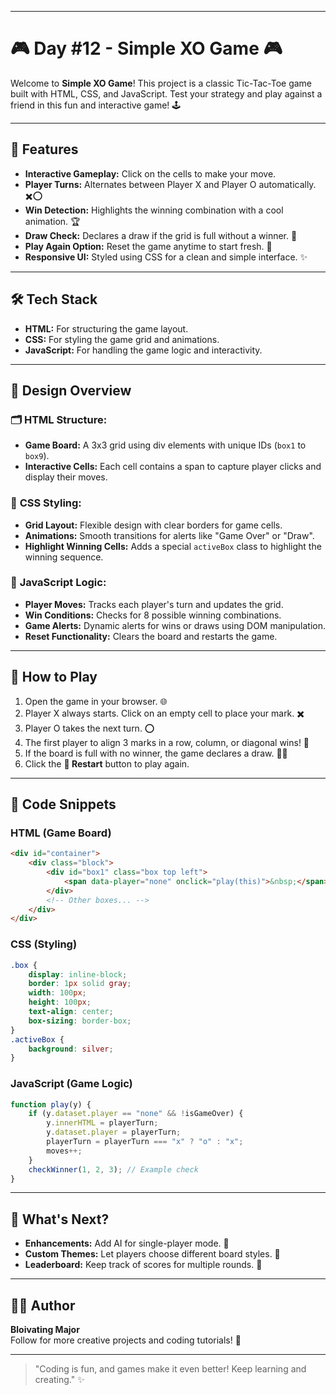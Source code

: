 
---

# 🎮 Day #12 - Simple XO Game  🎮

Welcome to **Simple XO Game**! This project is a classic Tic-Tac-Toe game built with HTML, CSS, and JavaScript. Test your strategy and play against a friend in this fun and interactive game! 🕹️

---

## 📌 Features

- **Interactive Gameplay:** Click on the cells to make your move.
- **Player Turns:** Alternates between Player X and Player O automatically. ✖️⭕
- **Win Detection:** Highlights the winning combination with a cool animation. 🏆
- **Draw Check:** Declares a draw if the grid is full without a winner. 🤝
- **Play Again Option:** Reset the game anytime to start fresh. 🔄
- **Responsive UI:** Styled using CSS for a clean and simple interface. ✨

---

## 🛠️ Tech Stack

- **HTML:** For structuring the game layout.  
- **CSS:** For styling the game grid and animations.  
- **JavaScript:** For handling the game logic and interactivity.  

---

## 🎨 Design Overview

### 🗂️ **HTML Structure:**
- **Game Board:** A 3x3 grid using div elements with unique IDs (`box1` to `box9`).
- **Interactive Cells:** Each cell contains a span to capture player clicks and display their moves.

### 🎨 **CSS Styling:**
- **Grid Layout:** Flexible design with clear borders for game cells.
- **Animations:** Smooth transitions for alerts like "Game Over" or "Draw".
- **Highlight Winning Cells:** Adds a special `activeBox` class to highlight the winning sequence.

### 🧠 **JavaScript Logic:**
- **Player Moves:** Tracks each player's turn and updates the grid.
- **Win Conditions:** Checks for 8 possible winning combinations.
- **Game Alerts:** Dynamic alerts for wins or draws using DOM manipulation.
- **Reset Functionality:** Clears the board and restarts the game.

---

## 🚀 How to Play

1. Open the game in your browser. 🌐
2. Player X always starts. Click on an empty cell to place your mark. ✖️
3. Player O takes the next turn. ⭕
4. The first player to align 3 marks in a row, column, or diagonal wins! 🥳
5. If the board is full with no winner, the game declares a draw. 🤷‍♂️
6. Click the **🔄 Restart** button to play again. 

---

## 🔧 Code Snippets

### HTML (Game Board)
```html
<div id="container">
    <div class="block">
        <div id="box1" class="box top left">
            <span data-player="none" onclick="play(this)">&nbsp;</span>
        </div>
        <!-- Other boxes... -->
    </div>
</div>
```

### CSS (Styling)
```css
.box {
    display: inline-block;
    border: 1px solid gray;
    width: 100px;
    height: 100px;
    text-align: center;
    box-sizing: border-box;
}
.activeBox {
    background: silver;
}
```

### JavaScript (Game Logic)
```javascript
function play(y) {
    if (y.dataset.player == "none" && !isGameOver) {
        y.innerHTML = playerTurn;
        y.dataset.player = playerTurn;
        playerTurn = playerTurn === "x" ? "o" : "x";
        moves++;
    }
    checkWinner(1, 2, 3); // Example check
}
```

---

## 🌟 What's Next?

- **Enhancements:** Add AI for single-player mode. 🤖  
- **Custom Themes:** Let players choose different board styles. 🎨  
- **Leaderboard:** Keep track of scores for multiple rounds. 🏅  

---

## 🧑‍💻 Author

**Bloivating Major**  
Follow for more creative projects and coding tutorials! 🚀  

---

> "Coding is fun, and games make it even better! Keep learning and creating." ✨